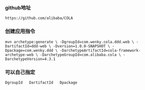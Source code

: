 ### github地址
`https://github.com/alibaba/COLA`

### 创建应用指令
`mvn archetype:generate \
-DgroupId=com.wenky.cola.ddd.web \
-DartifactId=ddd-web \
-Dversion=1.0.0-SNAPSHOT \
-Dpackage=com.wenky.ddd \
-DarchetypeArtifactId=cola-framework-archetype-web \
-DarchetypeGroupId=com.alibaba.cola \
-DarchetypeVersion=4.3.1`

### 可以自己指定
`DgroupId  
DartifactId  
Dpackage`